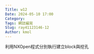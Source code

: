 ```yaml
---
Title: w12
Date: 2024-05-10 17:00
Category:
Tags: 網誌編寫
Slug: ray41123146-12
Author: kmol
---
```




<!-- PELICAN_END_SUMMARY -->

利用NXOpen程式分別執行建立block與挖孔
